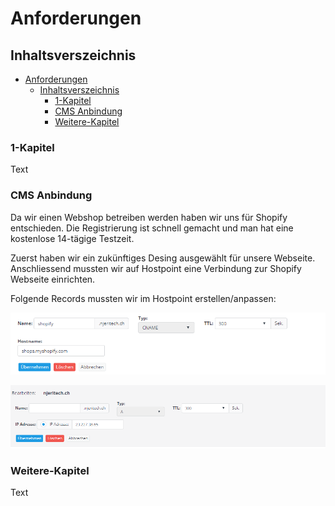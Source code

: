 # Anforderungen

## Inhaltsverszeichnis
- [Anforderungen](#anforderungen)
  - [Inhaltsverszeichnis](#inhaltsverszeichnis)
    - [1-Kapitel](#1-kapitel)
    - [CMS Anbindung](#cms-anbindung)
    - [Weitere-Kapitel](#weitere-kapitel)

### 1-Kapitel 
Text

### CMS Anbindung 
Da wir einen Webshop betreiben werden haben wir uns für Shopify entschieden. Die Registrierung ist schnell gemacht und man hat eine kostenlose 14-tägige Testzeit.

Zuerst haben wir ein zukünftiges Desing ausgewählt für unsere Webseite. Anschliessend mussten wir auf Hostpoint eine Verbindung zur Shopify Webseite einrichten. 

Folgende Records mussten wir im Hostpoint erstellen/anpassen:

![CANEM-Record](images/CNAME-Record.PNG)

![A-Record](images/A-Record.PNG)


### Weitere-Kapitel 
Text